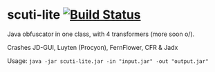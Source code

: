 # scuti-lite [![Build Status](https://travis-ci.org/netindev/scuti-lite.svg?branch=master)](https://travis-ci.org/netindev/scuti-lite)
Java obfuscator in one class, with 4 transformers (more soon o/).

Crashes JD-GUI, Luyten (Procyon), FernFlower, CFR & Jadx

Usage: ```java -jar scuti-lite.jar -in "input.jar" -out "output.jar"```
